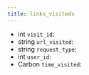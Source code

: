 ```yaml
---
title: links_visiteds  
---
```


- int `visit_id`:
- string `url_visited`:
- string `request_type`:
- int `user_id`:
- Carbon `time_visited`:
